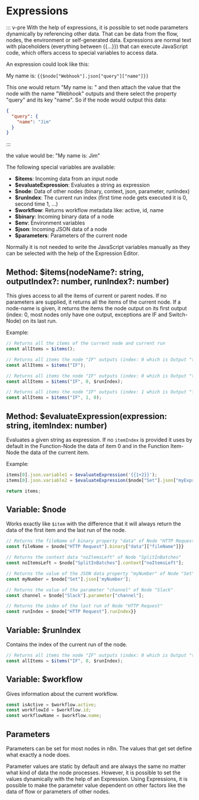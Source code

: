 # Expressions

::: v-pre
With the help of expressions, it is possible to set node parameters dynamically by referencing other data. That can be data from the flow, nodes, the environment or self-generated data. Expressions are normal text with placeholders (everything between {{...}}) that can execute JavaScript code, which offers access to special variables to access data.

An expression could look like this:

My name is: `{{$node["Webhook"].json["query"]["name"]}}`

This one would return "My name is: " and then attach the value that the node with the name "Webhook" outputs and there select the property "query" and its key "name". So if the node would output this data:

```json
{
  "query": {
    "name": "Jim"
  }
}
```
:::

the value would be: "My name is: Jim"

The following special variables are available:

 - **$items**: Incoming data from an input node
 - **$evaluateExpression**: Evaluates a string as expression
 - **$node**: Data of other nodes (binary, context, json, parameter, runIndex)
 - **$runIndex**: The current run index (first time node gets executed it is 0, second time 1, ...)
 - **$workflow**: Returns workflow metadata like: active, id, name
 - **$binary**: Incoming binary data of a node
 - **$env**: Environment variables
 - **$json**: Incoming JSON data of a node
 - **$parameters**: Parameters of the current node

Normally it is not needed to write the JavaScript variables manually as they can be selected with the help of the Expression Editor.


## Method: $items(nodeName?: string, outputIndex?: number, runIndex?: number)

This gives access to all the items of current or parent nodes. If no parameters are supplied,
it returns all the items of the current node.
If a node-name is given, it returns the items the node output on its first output
(index: 0, most nodes only have one output, exceptions are IF and Switch-Node) on
its last run.

Example:

```typescript
// Returns all the items of the current node and current run
const allItems = $items();

// Returns all items the node "IF" outputs (index: 0 which is Output "true" of its most recent run)
const allItems = $items("IF");

// Returns all items the node "IF" outputs (index: 0 which is Output "true" of the same run as current node)
const allItems = $items("IF", 0, $runIndex);

// Returns all items the node "IF" outputs (index: 1 which is Output "false" of run 0 which is the first run)
const allItems = $items("IF", 1, 0);
```


## Method: $evaluateExpression(expression: string, itemIndex: number)

Evaluates a given string as expression.
If no `itemIndex` is provided it uses by default in the Function-Node the data of item 0 and
in the Function Item-Node the data of the current item.

Example:

```javascript
items[0].json.variable1 = $evaluateExpression('{{1+2}}');
items[0].json.variable2 = $evaluateExpression($node["Set"].json["myExpression"], 1);

return items;
```


## Variable: $node

Works exactly like `$item` with the difference that it will always return the data of the first item and
the last run of the node.

```typescript
// Returns the fileName of binary property "data" of Node "HTTP Request"
const fileName = $node["HTTP Request"].binary["data"]["fileName"]}}

// Returns the context data "noItemsLeft" of Node "SplitInBatches"
const noItemsLeft = $node["SplitInBatches"].context["noItemsLeft"];

// Returns the value of the JSON data property "myNumber" of Node "Set"
const myNumber = $node["Set"].json['myNumber'];

// Returns the value of the parameter "channel" of Node "Slack"
const channel = $node["Slack"].parameter["channel"];

// Returns the index of the last run of Node "HTTP Request"
const runIndex = $node["HTTP Request"].runIndex}}
```


## Variable: $runIndex

Contains the index of the current run of the node.

```typescript
// Returns all items the node "IF" outputs (index: 0 which is Output "true" of the same run as current node)
const allItems = $items("IF", 0, $runIndex);
```


## Variable: $workflow

Gives information about the current workflow.

```typescript
const isActive = $workflow.active;
const workflowId = $workflow.id;
const workflowName = $workflow.name;
```


## Parameters

Parameters can be set for most nodes in n8n. The values that get set define what exactly a node does.

Parameter values are static by default and are always the same no matter what kind of data the node processes. However, it is possible to set the values dynamically with the help of an Expression. Using Expressions, it is possible to make the parameter value dependent on other factors like the data of flow or parameters of other nodes.
